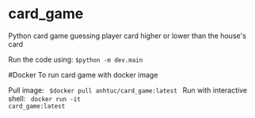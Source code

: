 # card_game
Python card game guessing player card higher or lower than the house's card

Run the code using: <code>$python -m dev.main</code>

#Docker
To run card game with docker image

Pull image: <code> $docker pull anhtuc/card_game:latest </code>
Run with interactive shell: <code> docker run -it card_game:latest</code>
